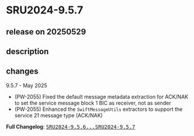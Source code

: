 # SRU2024-9.5.7

## release on 20250529

## description

## changes

9.5.7 - May 2025

* (PW-2055) Fixed the default message metadata extraction for ACK/NAK to set the service message block 1 BIC as receiver, not as sender
* (PW-2055) Enhanced the <code>SwiftMessageUtils</code> extractors to support the service 21 message type (ACK/NAK)

<strong>Full Changelog</strong>: <a class="commit-link" href="https://github.com/prowide/prowide-core/compare/SRU2024-9.5.6...SRU2024-9.5.7"><tt>SRU2024-9.5.6...SRU2024-9.5.7</tt></a>

